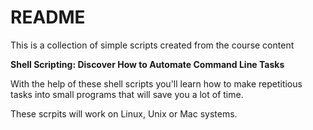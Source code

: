 # README

This is a collection of simple scripts created from the course content

**Shell Scripting: Discover How to Automate Command Line Tasks**

With the help of these shell scripts you'll learn how to make repetitious tasks into small programs that will save you a lot of time.

These scrpits will work on Linux, Unix or Mac systems.

